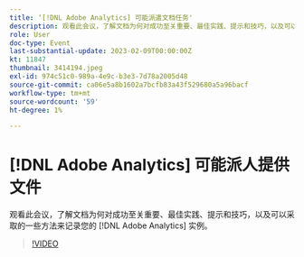 ```yaml
---
title: ‘[!DNL Adobe Analytics] 可能派遣文档任务'
description: 观看此会议，了解文档为何对成功至关重要、最佳实践、提示和技巧，以及可以采取的一些方法来记录您的 [!DNL Adobe Analytics] 实例。 2022 年 6 月
role: User
doc-type: Event
last-substantial-update: 2023-02-09T00:00:00Z
kt: 11847
thumbnail: 3414194.jpeg
exl-id: 974c51c0-989a-4e9c-b3e3-7d78a2005d48
source-git-commit: ca06e5a8b1602a7bcfb83a43f529680a5a96bacf
workflow-type: tm+mt
source-wordcount: '59'
ht-degree: 1%

---
```


# [!DNL Adobe Analytics] 可能派人提供文件

观看此会议，了解文档为何对成功至关重要、最佳实践、提示和技巧，以及可以采取的一些方法来记录您的 [!DNL Adobe Analytics] 实例。

>[!VIDEO](https://video.tv.adobe.com/v/3414194/?quality=12&learn=on)

